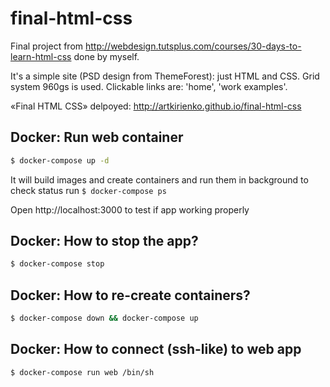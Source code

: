 final-html-css
==============
Final project from http://webdesign.tutsplus.com/courses/30-days-to-learn-html-css done by myself.

It's a simple site (PSD design from ThemeForest): just HTML and CSS. Grid system 960gs is used.
Clickable links are: 'home', 'work examples'.

«Final HTML CSS» delpoyed: http://artkirienko.github.io/final-html-css

## Docker: Run web container

```bash
$ docker-compose up -d
```

It will build images and create containers and run them in background
to check status run `$ docker-compose ps`

Open http://localhost:3000 to test if app working properly

## Docker: How to stop the app?

```bash
$ docker-compose stop
```

## Docker: How to re-create containers?

```bash
$ docker-compose down && docker-compose up
```

## Docker: How to connect (ssh-like) to web app

```
$ docker-compose run web /bin/sh
```
